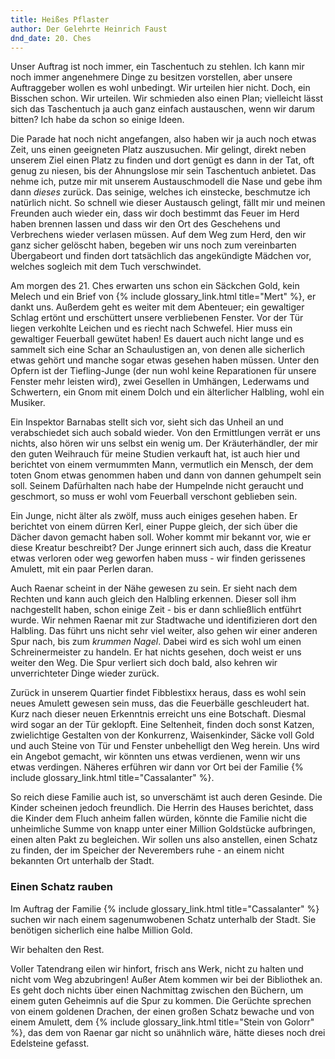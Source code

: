 ```yaml
---
title: Heißes Pflaster
author: Der Gelehrte Heinrich Faust
dnd_date: 20. Ches
---
```


Unser Auftrag ist noch immer, ein Taschentuch zu stehlen. Ich kann mir noch immer
angenehmere Dinge zu besitzen vorstellen, aber unsere Auftraggeber wollen es
wohl unbedingt. Wir urteilen hier nicht. Doch, ein Bisschen schon. Wir urteilen.
Wir schmieden also einen Plan; vielleicht lässt sich das Taschentuch ja auch
ganz einfach austauschen, wenn wir darum bitten? Ich habe da schon so einige
Ideen.

<!-- more -->

Die Parade hat noch nicht angefangen, also haben wir ja auch noch etwas Zeit,
uns einen geeigneten Platz auszusuchen. Mir gelingt, direkt neben unserem Ziel
einen Platz zu finden und dort genügt es dann in der Tat, oft genug zu niesen,
bis der Ahnungslose mir sein Taschentuch anbietet. Das nehme ich, putze mir mit
unserem Austauschmodell die Nase und gebe ihm dann *dieses* zurück. Das
seinige, welches ich einstecke, beschmutze ich natürlich nicht. So schnell wie
dieser Austausch gelingt, fällt mir und meinen Freunden auch wieder ein, dass
wir doch bestimmt das Feuer im Herd haben brennen lassen und dass wir den Ort
des Geschehens und Verbrechens wieder verlasen müssen. Auf dem Weg zum Herd,
den wir ganz sicher gelöscht haben, begeben wir uns noch zum vereinbarten
Übergabeort und finden dort tatsächlich das angekündigte Mädchen vor, welches
sogleich mit dem Tuch verschwindet.

Am morgen des 21. Ches erwarten uns schon ein Säckchen Gold, kein Melech und
ein Brief von {% include glossary_link.html title="Mert" %}, er dankt uns. Außerdem geht es weiter mit dem Abenteuer;
ein gewaltiger Schlag ertönt und erschüttert unsere verbliebenen Fenster. Vor
der Tür liegen verkohlte Leichen und es riecht nach Schwefel. Hier muss ein
gewaltiger Feuerball gewütet haben! Es dauert auch nicht lange und es sammelt
sich eine Schar an Schaulustigen an, von denen alle sicherlich etwas gehört und
manche sogar etwas gesehen haben müssen. Unter den Opfern ist der
Tiefling-Junge (der nun wohl keine Reparationen für unsere Fenster mehr leisten
wird), zwei Gesellen in Umhängen, Lederwams und Schwertern, ein Gnom mit einem
Dolch und ein älterlicher Halbling, wohl ein Musiker.

Ein Inspektor Barnabas stellt sich vor, sieht sich das Unheil an und
verabschiedet sich auch sobald wieder. Von den Ermittlungen verrät er uns nichts,
also hören wir uns selbst ein wenig um. Der Kräuterhändler, der mir den guten
Weihrauch für meine Studien verkauft hat, ist auch hier und berichtet von einem
vermummten Mann, vermutlich ein Mensch, der dem toten Gnom etwas genommen haben
und dann von dannen gehumpelt sein soll. Seinem Dafürhalten nach habe der Humpelnde
nicht geraucht und geschmort, so muss er wohl vom Feuerball verschont geblieben
sein.

Ein Junge, nicht älter als zwölf, muss auch einiges gesehen haben. Er berichtet von
einem dürren Kerl, einer Puppe gleich, der sich über die Dächer davon gemacht
haben soll. Woher kommt mir bekannt vor, wie er diese Kreatur beschreibt? Der
Junge erinnert sich auch, dass die Kreatur etwas verloren oder weg geworfen
haben muss - wir finden gerissenes Amulett, mit ein paar Perlen daran.

Auch Raenar scheint in der Nähe gewesen zu sein. Er sieht nach dem Rechten und kann
auch gleich den Halbling erkennen. Dieser soll ihm nachgestellt haben, schon
einige Zeit - bis er dann schließlich entführt wurde. Wir nehmen Raenar mit zur
Stadtwache und identifizieren dort den Halbling. Das führt uns nicht sehr viel
weiter, also gehen wir einer anderen Spur nach, bis zum *krummen Nagel*. Dabei
wird es sich wohl um einen Schreinermeister zu handeln. Er hat nichts gesehen,
doch weist er uns weiter den Weg. Die Spur verliert sich doch bald, also kehren
wir unverrichteter Dinge wieder zurück.

Zurück in unserem Quartier findet Fibblestixx heraus, dass es wohl sein neues
Amulett gewesen sein muss, das die Feuerbälle geschleudert hat. Kurz nach dieser
neuen Erkenntnis erreicht uns eine Botschaft. Diesmal wird sogar an der Tür
geklopft. Eine Seltenheit, finden doch sonst Katzen, zwielichtige Gestalten von
der Konkurrenz, Waisenkinder, Säcke voll Gold und auch Steine von Tür und Fenster
unbehelligt den Weg herein. Uns wird ein Angebot gemacht, wir könnten uns etwas
verdienen, wenn wir uns etwas verdingen. Näheres erführen wir dann vor Ort bei
der Familie {% include glossary_link.html title="Cassalanter" %}.

So reich diese Familie auch ist, so unverschämt ist auch deren Gesinde. Die Kinder
scheinen jedoch freundlich. Die Herrin des Hauses berichtet, dass die Kinder
dem Fluch anheim fallen würden, könnte die Familie nicht die unheimliche Summe
von knapp unter einer Million Goldstücke aufbringen, einen alten Pakt zu begleichen.
Wir sollen uns also anstellen, einen Schatz zu finden, der im Speicher der
Neverembers ruhe - an einem nicht bekannten Ort unterhalb der Stadt.

<div class="infobox quest">
  <h3>Einen Schatz rauben</h3>
  <p>Im Auftrag der Familie {% include glossary_link.html title="Cassalanter" %} suchen wir nach einem sagenumwobenen
  Schatz unterhalb der Stadt. Sie benötigen sicherlich eine halbe Million Gold.
  </p>
  <p class="reward">Wir behalten den Rest.</p>
</div>

Voller Tatendrang eilen wir hinfort, frisch ans Werk, nicht zu halten und nicht
vom Weg abzubringen! Außer Atem kommen wir bei der Bibliothek an. Es geht doch
nichts über einen Nachmittag zwischen den Büchern, um einem guten Geheimnis auf
die Spur zu kommen. Die Gerüchte sprechen von einem goldenen Drachen, der einen
großen Schatz bewache und von einem Amulett, dem {% include glossary_link.html title="Stein von Golorr" %}, das dem von
Raenar gar nicht so unähnlich wäre, hätte dieses noch drei Edelsteine gefasst.
